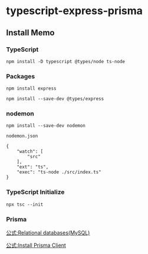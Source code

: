 # typescript-express-prisma

## Install Memo

### TypeScript

```
npm install -D typescript @types/node ts-node
```

### Packages

```
npm install express
```

```
npm install --save-dev @types/express
```

### nodemon

```
npm install --save-dev nodemon
```

`nodemon.json`

```
{
    "watch": [
        "src"
    ],
    "ext": "ts",
    "exec": "ts-node ./src/index.ts"
}
```

### TypeScript Initialize

```
npx tsc --init
```

### Prisma

[公式:Relational databases(MySQL)](https://www.prisma.io/docs/getting-started/setup-prisma/add-to-existing-project/relational-databases-typescript-mysql)

[公式:Install Prisma Client](https://www.prisma.io/docs/getting-started/setup-prisma/add-to-existing-project/relational-databases/install-prisma-client-typescript-mysql)
